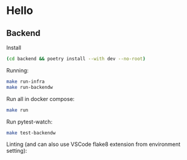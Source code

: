 # Hello

## Backend

Install

```bash
(cd backend && poetry install --with dev --no-root)
```

Running:

```bash
make run-infra
make run-backendw
```

Run all in docker compose:

```bash
make run
```

Run pytest-watch:

```bash
make test-backendw
```

Linting (and can also use VSCode flake8 extension from environment setting):
